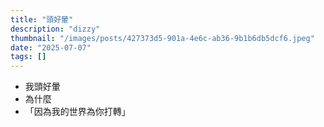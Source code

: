 ```yaml
---
title: "頭好暈"
description: "dizzy"
thumbnail: "/images/posts/427373d5-901a-4e6c-ab36-9b1b6db5dcf6.jpeg"
date: "2025-07-07"
tags: []
---
```

- 我頭好暈
- 為什麼
- 「因為我的世界為你打轉」
